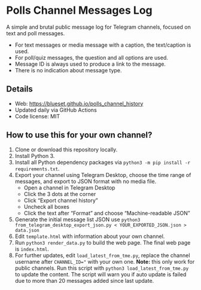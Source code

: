 # Polls Channel Messages Log

A simple and brutal public message log for Telegram channels, focused on text and poll messages.

- For text messages or media message with a caption, the text/caption is used.
- For poll/quiz messages, the question and all options are used.
- Message ID is always used to produce a link to the message.
- There is no indication about message type.

## Details

- Web: https://blueset.github.io/polls_channel_history
- Updated daily via GitHub Actions
- Code license: MIT

## How to use this for your own channel?

1. Clone or download this repository locally.
1. Install Python 3.
2. Install all Python dependency packages via `python3 -m pip install -r requirements.txt`.
1. Export your channel using Telegram Desktop, choose the time range of messages, and export to JSON format with no media file.
    - Open a channel in Telegram Desktop
    - Click the 3 dots at the corner
    - Click “Export channel history”
    - Uncheck all boxes
    - Click the text after “Format” and choose “Machine-readable JSON”
1. Generate the initial message list JSON use `python3 from_telegram_desktop_export_json.py < YOUR_EXPORTED_JSON.json > data.json`
1. Edit `template.html` with information about your own channel.
1. Run `python3 render_data.py` to build the web page. The final web page is `index.html`.
1. For further updates, edit `load_latest_from_tme.py`, replace the channel username after `CHANNEL_ID="` with your own one. **Note:** this only work for public channels. Run this script with `python3 load_latest_from_tme.py` to update the content. The script will warn you if auto update is failed due to more than 20 messages added since last update.
